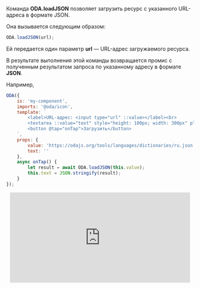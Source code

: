 Команда **ODA.loadJSON** позволяет загрузить ресурс с указанного URL-адреса в формате JSON.

Она вызывается следующим образом:

```javascript
ODA.loadJSON(url);
```

Ей передается один параметр **url** — URL-адрес загружаемого ресурса.

В результате выполнения этой команды возвращается промис с полученным результатом запроса по указанному адресу в формате **JSON**.

Например,

```javascript run_edit_[my-component.js]_h=100_
ODA({
    is: 'my-component',
    imports: '@oda/icon',
    template: `
        <label>URL-адрес: <input type="url" ::value></label><br>
        <textarea ::value="text" style="height: 100px; width: 300px" placeholder="Результат запроса"></textarea><br>
        <button @tap="onTap">Загрузить</button>
    `,
    props: {
        value: 'https://odajs.org/tools/languages/dictionaries/ru.json',
        text: ''
    },
    async onTap() {
        let result = await ODA.loadJSON(this.value);
        this.text = JSON.stringify(result);
    }
});
```

<div style="position:relative;padding-bottom:48%; margin:10px">
    <iframe src="https://www.youtube.com/embed/ieQBxpYWCpI?start=0" frameborder="0" allow="accelerometer; autoplay; encrypted-media; gyroscope; picture-in-picture" allowfullscreen
    	style="position:absolute;width:100%;height:100%;"></iframe>
</div>

